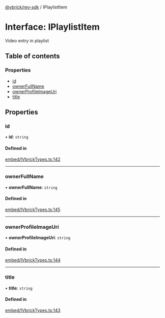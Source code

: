 [@vbrick/rev-sdk](../README.md) / IPlaylistItem

# Interface: IPlaylistItem

Video entry in playlist

## Table of contents

### Properties

- [id](IPlaylistItem.md#id)
- [ownerFullName](IPlaylistItem.md#ownerfullname)
- [ownerProfileImageUri](IPlaylistItem.md#ownerprofileimageuri)
- [title](IPlaylistItem.md#title)

## Properties

### id

• **id**: `string`

#### Defined in

[embed/IVbrickTypes.ts:142](https://github.com/vbrick/rev-sdk-js/blob/main/src/embed/IVbrickTypes.ts#L142)

___

### ownerFullName

• **ownerFullName**: `string`

#### Defined in

[embed/IVbrickTypes.ts:145](https://github.com/vbrick/rev-sdk-js/blob/main/src/embed/IVbrickTypes.ts#L145)

___

### ownerProfileImageUri

• **ownerProfileImageUri**: `string`

#### Defined in

[embed/IVbrickTypes.ts:144](https://github.com/vbrick/rev-sdk-js/blob/main/src/embed/IVbrickTypes.ts#L144)

___

### title

• **title**: `string`

#### Defined in

[embed/IVbrickTypes.ts:143](https://github.com/vbrick/rev-sdk-js/blob/main/src/embed/IVbrickTypes.ts#L143)
